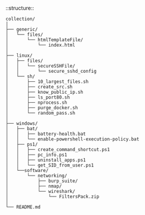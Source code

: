 ::structure::

    collection/
    │
    ├── generic/
    │   └── files/
    │       └── htmlTemplateFile/
    │           └── index.html
    │
    ├── linux/
    │   ├── files/
    │   │   └── secureSSHFile/
    │   │       └── secure_sshd_config
    │   └── sh/
    │       ├── 10_largest_files.sh
    │       ├── create_src.sh
    │       ├── know_public_ip.sh
    │       ├── ls_port80.sh
    │       ├── nprocess.sh
    │       ├── purge_docker.sh
    │       └── random_pass.sh
    │
    ├── windows/
    │   ├── bat/
    │   │   ├── battery-health.bat
    │   │   └── enable-powershell-execution-policy.bat
    │   ├── ps1/
    │   │   ├── create_command_shortcut.ps1
    │   │   ├── pc_info.ps1
    │   │   ├── uninstall_apps.ps1
    │   │   └── get_SID_from_user.ps1
    │   └──software/
    │       └── networking/
    │           ├── burp_suite/
    │           ├── nmap/
    │           └── wireshark/
    │               └── FiltersPack.zip
    │
    └── README.md